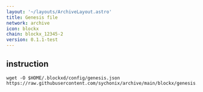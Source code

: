 ```yaml
---
layout: '~/layouts/ArchiveLayout.astro'
title: Genesis file
network: archive
icon: blockx
chain: blockx_12345-2
version: 0.1.1-test
---
```

## instruction

```
wget -O $HOME/.blockxd/config/genesis.json https://raw.githubusercontent.com/sychonix/archive/main/blockx/genesis.json
```
